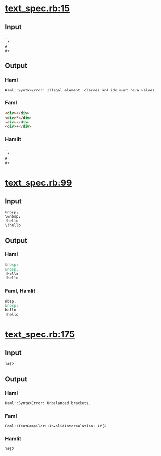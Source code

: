 # [text\_spec.rb:15](https://github.com/k0kubun/hamlit/blob/master/spec/hamlit/engine/text_spec.rb#L15)
## Input
```haml
.
.*
#
#+

```

## Output
### Haml
```html
Haml::SyntaxError: Illegal element: classes and ids must have values.
```

### Faml
```html
<div></div>
<div>*</div>
<div></div>
<div>+</div>

```

### Hamlit
```html
.
.*
#
#+

```


# [text\_spec.rb:99](https://github.com/k0kubun/hamlit/blob/master/spec/hamlit/engine/text_spec.rb#L99)
## Input
```haml
&nbsp;
\&nbsp;
!hello
\!hello

```

## Output
### Haml
```html
&nbsp;
&nbsp;
!hello
!hello

```

### Faml, Hamlit
```html
nbsp;
&nbsp;
hello
!hello

```


# [text\_spec.rb:175](https://github.com/k0kubun/hamlit/blob/master/spec/hamlit/engine/text_spec.rb#L175)
## Input
```haml
1#{2
```

## Output
### Haml
```html
Haml::SyntaxError: Unbalanced brackets.
```

### Faml
```html
Faml::TextCompiler::InvalidInterpolation: 1#{2
```

### Hamlit
```html
1#{2

```

